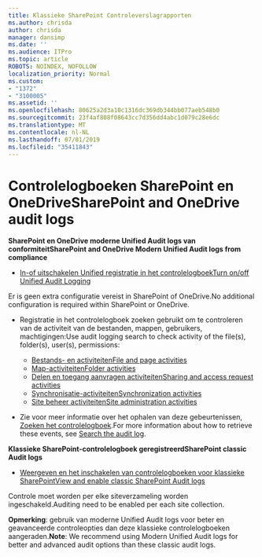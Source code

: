 ```yaml
---
title: Klassieke SharePoint Controleverslagrapporten
ms.author: chrisda
author: chrisda
manager: dansimp
ms.date: ''
ms.audience: ITPro
ms.topic: article
ROBOTS: NOINDEX, NOFOLLOW
localization_priority: Normal
ms.custom:
- "1372"
- "3100005"
ms.assetid: ''
ms.openlocfilehash: 80625a2d3a10c1316dc369db344bb077aeb548b0
ms.sourcegitcommit: 23f4af808f08643cc7d356dd4abc1d079c28e6dc
ms.translationtype: MT
ms.contentlocale: nl-NL
ms.lasthandoff: 07/01/2019
ms.locfileid: "35411843"
---
```

# <a name="sharepoint-and-onedrive-audit-logs"></a><span data-ttu-id="3f7dd-102">Controlelogboeken SharePoint en OneDrive</span><span class="sxs-lookup"><span data-stu-id="3f7dd-102">SharePoint and OneDrive audit logs</span></span>

<span data-ttu-id="3f7dd-103">**SharePoint en OneDrive moderne Unified Audit logs van conformiteit**</span><span class="sxs-lookup"><span data-stu-id="3f7dd-103">**SharePoint and OneDrive Modern Unified Audit logs from compliance**</span></span>

- [<span data-ttu-id="3f7dd-104">In-of uitschakelen Unified registratie in het controlelogboek</span><span class="sxs-lookup"><span data-stu-id="3f7dd-104">Turn on/off Unified Audit Logging</span></span>](https://docs.microsoft.com/en-us/office365/securitycompliance/turn-audit-log-search-on-or-off) 

<span data-ttu-id="3f7dd-105">Er is geen extra configuratie vereist in SharePoint of OneDrive.</span><span class="sxs-lookup"><span data-stu-id="3f7dd-105">No additional configuration is required within SharePoint or OneDrive.</span></span>

- <span data-ttu-id="3f7dd-106">Registratie in het controlelogboek zoeken gebruikt om te controleren van de activiteit van de bestanden, mappen, gebruikers, machtigingen:</span><span class="sxs-lookup"><span data-stu-id="3f7dd-106">Use audit logging search to check activity of the file(s), folder(s), user(s), permissions:</span></span>

    - [<span data-ttu-id="3f7dd-107">Bestands- en activiteiten</span><span class="sxs-lookup"><span data-stu-id="3f7dd-107">File and page activities</span></span>](https://docs.microsoft.com/en-us/office365/securitycompliance/search-the-audit-log-in-security-and-compliance)
    - [<span data-ttu-id="3f7dd-108">Map-activiteiten</span><span class="sxs-lookup"><span data-stu-id="3f7dd-108">Folder activities</span></span>](https://docs.microsoft.com/en-us/office365/securitycompliance/search-the-audit-log-in-security-and-compliance#folder-activities)
    - [<span data-ttu-id="3f7dd-109">Delen en toegang aanvragen activiteiten</span><span class="sxs-lookup"><span data-stu-id="3f7dd-109">Sharing and access request activities</span></span>](https://docs.microsoft.com/en-us/office365/securitycompliance/search-the-audit-log-in-security-and-compliance#sharing-and-access-request-activities)
    - [<span data-ttu-id="3f7dd-110">Synchronisatie-activiteiten</span><span class="sxs-lookup"><span data-stu-id="3f7dd-110">Synchronization activities</span></span>](https://docs.microsoft.com/en-us/office365/securitycompliance/search-the-audit-log-in-security-and-compliance#synchronization-activities)
    - [<span data-ttu-id="3f7dd-111">Site beheer activiteiten</span><span class="sxs-lookup"><span data-stu-id="3f7dd-111">Site administration activities</span></span>](https://docs.microsoft.com/en-us/office365/securitycompliance/search-the-audit-log-in-security-and-compliance#site-administration-activities)
- <span data-ttu-id="3f7dd-112">Zie voor meer informatie over het ophalen van deze gebeurtenissen, [Zoeken het controlelogboek](https://docs.microsoft.com/office365/securitycompliance/search-the-audit-log-in-security-and-compliance#search-the-audit-log).</span><span class="sxs-lookup"><span data-stu-id="3f7dd-112">For more information about how to retrieve these events, see [Search the audit log](https://docs.microsoft.com/office365/securitycompliance/search-the-audit-log-in-security-and-compliance#search-the-audit-log).</span></span>

<span data-ttu-id="3f7dd-113">**Klassieke SharePoint-controlelogboek geregistreerd**</span><span class="sxs-lookup"><span data-stu-id="3f7dd-113">**SharePoint classic Audit logs**</span></span>

- [<span data-ttu-id="3f7dd-114">Weergeven en het inschakelen van controlelogboeken voor klassieke SharePoint</span><span class="sxs-lookup"><span data-stu-id="3f7dd-114">View and enable classic SharePoint Audit logs</span></span>](https://support.office.com/en-us/article/view-audit-log-reports-b37c5869-1b47-4a82-a30d-ea20070fe527)

<span data-ttu-id="3f7dd-115">Controle moet worden per elke siteverzameling worden ingeschakeld.</span><span class="sxs-lookup"><span data-stu-id="3f7dd-115">Auditing need to be enabled per each site collection.</span></span> 

<span data-ttu-id="3f7dd-116">**Opmerking**: gebruik van moderne Unified Audit logs voor beter en geavanceerde controleopties dan deze klassieke controlelogboeken aangeraden.</span><span class="sxs-lookup"><span data-stu-id="3f7dd-116">**Note**: We recommend using Modern Unified Audit logs for better and advanced audit options than these classic audit logs.</span></span>

